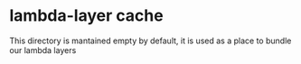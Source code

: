 # lambda-layer cache

This directory is mantained empty by default, it is used as a place to bundle our lambda layers